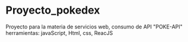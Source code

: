 # Proyecto_pokedex
Proyecto para la materia de servicios web, consumo de API "POKE-API" herramientas: javaScript, Html, css, ReacJS

